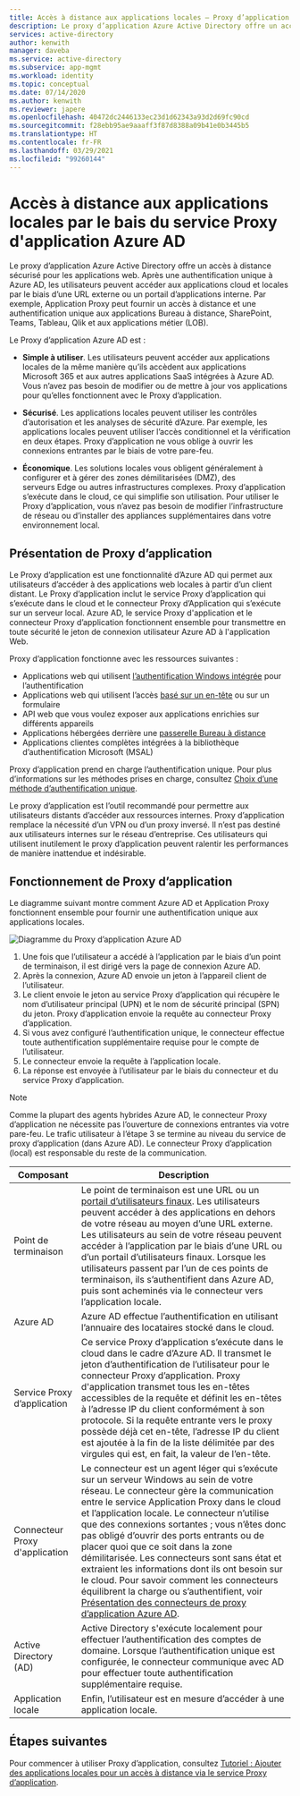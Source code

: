 ```yaml
---
title: Accès à distance aux applications locales – Proxy d’application Azure Active Directory
description: Le proxy d’application Azure Active Directory offre un accès à distance sécurisé pour les applications web. Après une authentification unique à Azure AD, les utilisateurs peuvent accéder aux applications cloud et locales par le biais d’une URL externe ou un portail d’applications interne. Par exemple, Application Proxy peut fournir un accès à distance et une authentification unique aux applications Bureau à distance, SharePoint, Teams, Tableau, Qlik et aux applications métier (LOB).
services: active-directory
author: kenwith
manager: daveba
ms.service: active-directory
ms.subservice: app-mgmt
ms.workload: identity
ms.topic: conceptual
ms.date: 07/14/2020
ms.author: kenwith
ms.reviewer: japere
ms.openlocfilehash: 40472dc2446133ec23d1d62343a93d2d69fc90cd
ms.sourcegitcommit: f28ebb95ae9aaaff3f87d8388a09b41e0b3445b5
ms.translationtype: HT
ms.contentlocale: fr-FR
ms.lasthandoff: 03/29/2021
ms.locfileid: "99260144"
---
```

# <a name="remote-access-to-on-premises-applications-through-azure-ad-application-proxy"></a>Accès à distance aux applications locales par le bais du service Proxy d'application Azure AD

Le proxy d’application Azure Active Directory offre un accès à distance sécurisé pour les applications web. Après une authentification unique à Azure AD, les utilisateurs peuvent accéder aux applications cloud et locales par le biais d’une URL externe ou un portail d’applications interne. Par exemple, Application Proxy peut fournir un accès à distance et une authentification unique aux applications Bureau à distance, SharePoint, Teams, Tableau, Qlik et aux applications métier (LOB).

Le Proxy d’application Azure AD est :

- **Simple à utiliser**. Les utilisateurs peuvent accéder aux applications locales de la même manière qu’ils accèdent aux applications Microsoft 365 et aux autres applications SaaS intégrées à Azure AD. Vous n’avez pas besoin de modifier ou de mettre à jour vos applications pour qu’elles fonctionnent avec le Proxy d’application.

- **Sécurisé**. Les applications locales peuvent utiliser les contrôles d’autorisation et les analyses de sécurité d’Azure. Par exemple, les applications locales peuvent utiliser l’accès conditionnel et la vérification en deux étapes. Proxy d’application ne vous oblige à ouvrir les connexions entrantes par le biais de votre pare-feu.

- **Économique**. Les solutions locales vous obligent généralement à configurer et à gérer des zones démilitarisées (DMZ), des serveurs Edge ou autres infrastructures complexes. Proxy d’application s’exécute dans le cloud, ce qui simplifie son utilisation. Pour utiliser le Proxy d’application, vous n’avez pas besoin de modifier l’infrastructure de réseau ou d’installer des appliances supplémentaires dans votre environnement local.

## <a name="what-is-application-proxy"></a>Présentation de Proxy d’application
Le Proxy d’application est une fonctionnalité d’Azure AD qui permet aux utilisateurs d’accéder à des applications web locales à partir d’un client distant. Le Proxy d’application inclut le service Proxy d’application qui s’exécute dans le cloud et le connecteur Proxy d’Application qui s’exécute sur un serveur local. Azure AD, le service Proxy d'application et le connecteur Proxy d’application fonctionnent ensemble pour transmettre en toute sécurité le jeton de connexion utilisateur Azure AD à l'application Web.

Proxy d’application fonctionne avec les ressources suivantes :

* Applications web qui utilisent [l’authentification Windows intégrée](application-proxy-configure-single-sign-on-with-kcd.md) pour l’authentification
* Applications web qui utilisent l’accès [basé sur un en-tête](./application-proxy-configure-single-sign-on-with-headers.md) ou sur un formulaire
* API web que vous voulez exposer aux applications enrichies sur différents appareils
* Applications hébergées derrière une [passerelle Bureau à distance](application-proxy-integrate-with-remote-desktop-services.md)
* Applications clientes complètes intégrées à la bibliothèque d’authentification Microsoft (MSAL)

Proxy d’application prend en charge l’authentification unique. Pour plus d’informations sur les méthodes prises en charge, consultez [Choix d’une méthode d’authentification unique](sso-options.md#choosing-a-single-sign-on-method).

Le proxy d’application est l’outil recommandé pour permettre aux utilisateurs distants d’accéder aux ressources internes. Proxy d’application remplace la nécessité d’un VPN ou d’un proxy inversé. Il n’est pas destiné aux utilisateurs internes sur le réseau d’entreprise.  Ces utilisateurs qui utilisent inutilement le proxy d’application peuvent ralentir les performances de manière inattendue et indésirable.

## <a name="how-application-proxy-works"></a>Fonctionnement de Proxy d’application

Le diagramme suivant montre comment Azure AD et Application Proxy fonctionnent ensemble pour fournir une authentification unique aux applications locales.

![Diagramme du Proxy d’application Azure AD](./media/application-proxy/azureappproxxy.png)

1. Une fois que l’utilisateur a accédé à l’application par le biais d’un point de terminaison, il est dirigé vers la page de connexion Azure AD.
2. Après la connexion, Azure AD envoie un jeton à l’appareil client de l’utilisateur.
3. Le client envoie le jeton au service Proxy d’application qui récupère le nom d’utilisateur principal (UPN) et le nom de sécurité principal (SPN) du jeton. Proxy d’application envoie la requête au connecteur Proxy d’application.
4. Si vous avez configuré l’authentification unique, le connecteur effectue toute authentification supplémentaire requise pour le compte de l’utilisateur.
5. Le connecteur envoie la requête à l’application locale.
6. La réponse est envoyée à l’utilisateur par le biais du connecteur et du service Proxy d’application.

> [!NOTE]
> Comme la plupart des agents hybrides Azure AD, le connecteur Proxy d’application ne nécessite pas l’ouverture de connexions entrantes via votre pare-feu. Le trafic utilisateur à l’étape 3 se termine au niveau du service de proxy d’application (dans Azure AD). Le connecteur Proxy d’application (local) est responsable du reste de la communication.
>


| Composant | Description |
| --------- | ----------- |
| Point de terminaison  | Le point de terminaison est une URL ou un [portail d’utilisateurs finaux](end-user-experiences.md). Les utilisateurs peuvent accéder à des applications en dehors de votre réseau au moyen d’une URL externe. Les utilisateurs au sein de votre réseau peuvent accéder à l’application par le biais d’une URL ou d’un portail d’utilisateurs finaux. Lorsque les utilisateurs passent par l’un de ces points de terminaison, ils s’authentifient dans Azure AD, puis sont acheminés via le connecteur vers l’application locale.|
| Azure AD | Azure AD effectue l’authentification en utilisant l’annuaire des locataires stocké dans le cloud. |
| Service Proxy d’application | Ce service Proxy d’application s’exécute dans le cloud dans le cadre d’Azure AD. Il transmet le jeton d’authentification de l’utilisateur pour le connecteur Proxy d’application. Proxy d'application transmet tous les en-têtes accessibles de la requête et définit les en-têtes à l’adresse IP du client conformément à son protocole. Si la requête entrante vers le proxy possède déjà cet en-tête, l’adresse IP du client est ajoutée à la fin de la liste délimitée par des virgules qui est, en fait, la valeur de l’en-tête.|
| Connecteur Proxy d'application | Le connecteur est un agent léger qui s’exécute sur un serveur Windows au sein de votre réseau. Le connecteur gère la communication entre le service Application Proxy dans le cloud et l’application locale. Le connecteur n’utilise que des connexions sortantes ; vous n’êtes donc pas obligé d’ouvrir des ports entrants ou de placer quoi que ce soit dans la zone démilitarisée. Les connecteurs sont sans état et extraient les informations dont ils ont besoin sur le cloud. Pour savoir comment les connecteurs équilibrent la charge ou s’authentifient, voir [Présentation des connecteurs de proxy d’application Azure AD](application-proxy-connectors.md).|
| Active Directory (AD) | Active Directory s'exécute localement pour effectuer l’authentification des comptes de domaine. Lorsque l’authentification unique est configurée, le connecteur communique avec AD pour effectuer toute authentification supplémentaire requise.
| Application locale | Enfin, l’utilisateur est en mesure d’accéder à une application locale.

## <a name="next-steps"></a>Étapes suivantes
Pour commencer à utiliser Proxy d’application, consultez [Tutoriel : Ajouter des applications locales pour un accès à distance via le service Proxy d’application](application-proxy-add-on-premises-application.md).